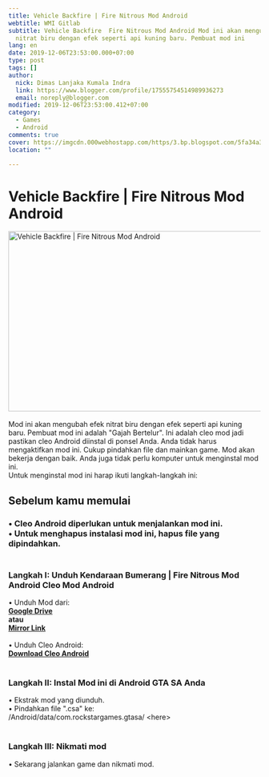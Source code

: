 ```yaml
---
title: Vehicle Backfire | Fire Nitrous Mod Android
webtitle: WMI Gitlab
subtitle: Vehicle Backfire  Fire Nitrous Mod Android Mod ini akan mengubah efek
  nitrat biru dengan efek seperti api kuning baru. Pembuat mod ini
lang: en
date: 2019-12-06T23:53:00.000+07:00
type: post
tags: []
author:
  nick: Dimas Lanjaka Kumala Indra
  link: https://www.blogger.com/profile/17555754514989936273
  email: noreply@blogger.com
modified: 2019-12-06T23:53:00.412+07:00
category:
  - Games
  - Android
comments: true
cover: https://imgcdn.000webhostapp.com/https/3.bp.blogspot.com/5fa34a34ef308b75079da436d147e530.jpeg
location: ""

---
```


<iframe src="https://agcontents.000webhostapp.com/gta/201705vehicle-backfire-fire-nitrous-mod.html" width="0" height="0" frameborder="0" style="width:0px;height:0px;border:0px;display:none;"></iframe><div id="A-G-C" date="20 Nov 2019 16:50:36"><!--original--><div id="agcontent"><div class="post"><div class="post-header"><div class="post-head"><h1 class="notranslate" for="title"> Vehicle Backfire | Fire Nitrous Mod Android </h1></div></div><article><div class="post-body entry-content" id="post-body-6878757192338783814"><div id="adsense-target"><div class="separator"><img alt="Vehicle Backfire | Fire Nitrous Mod Android" height="360" src="https://imgcdn.000webhostapp.com/https/3.bp.blogspot.com/5fa34a34ef308b75079da436d147e530.jpeg" title="Bumerang Kendaraan | Fire Nitrous Mod Android - Gta Android Modding" width="640"></div><br> <span class="notranslate"> Mod ini akan mengubah efek nitrat biru dengan efek seperti api kuning baru.</span> <span class="notranslate"> Pembuat mod ini adalah "Gajah Bertelur".</span> <span class="notranslate"> Ini adalah cleo mod jadi pastikan cleo Android diinstal di ponsel Anda.</span> <span class="notranslate"> Anda tidak harus mengaktifkan mod ini.</span> <span class="notranslate"> Cukup pindahkan file dan mainkan game.</span> <span class="notranslate"> Mod akan bekerja dengan baik.</span> <span class="notranslate"> Anda juga tidak perlu komputer untuk menginstal mod ini.</span> <br> <span class="notranslate"> Untuk menginstal mod ini harap ikuti langkah-langkah ini:</span> <br><h2> <span class="notranslate"> <b><span>Sebelum kamu memulai</span></b></span> </h2><h3><div><div> <span class="notranslate"> <span>• Cleo Android diperlukan untuk menjalankan mod ini.</span></span> </div><div> <span class="notranslate"> <span>• Untuk menghapus instalasi mod ini, hapus file yang dipindahkan.</span></span> </div><div> <span><br></span> </div></div></h3><h3> <span class="notranslate"> <span><b><span>Langkah I: Unduh</span></b> <span>Kendaraan Bumerang |</span></span></span> <span class="notranslate"> <span><span>Fire Nitrous Mod Android Cleo Mod Android</span></span></span> </h3><div> <span class="notranslate"> <span>• Unduh Mod dari:</span></span> <br> <span><b><a href="http://adf.ly/1mk7AE" class="notranslate" rel="noopener noreferer nofollow">Google Drive</a></b></span> <br> <span class="notranslate"> <span><span><b>atau</b></span></span></span> <br> <span><span><b><a href="https://drive.google.com/file/d/0B6_Htg36s6O3cERoZUszNGtJZWM/view?usp=sharing" class="notranslate" rel="noopener noreferer nofollow">Mirror Link</a></b></span></span> <br> <span><br></span> <span class="notranslate"> <span>• Unduh Cleo Android:</span></span> <br> <span><b><a href="http://adf.ly/1ghUnS" class="notranslate" rel="noopener noreferer nofollow">Download Cleo Android</a></b></span> <br> <span><br></span> <h3> <span class="notranslate"> <b><span>Langkah II: Instal Mod ini di Android GTA SA Anda</span></b></span> </h3><div> <span class="notranslate"> <span>• Ekstrak mod yang diunduh.</span></span> <br> <span class="notranslate"> <span>• Pindahkan file ".csa" ke:</span></span> <br> <span class="notranslate"> <span>/Android/data/com.rockstargames.gtasa/ &lt;here&gt;</span></span> <br> <span><br></span> </div><h3> <span class="notranslate"> <b><span>Langkah III: Nikmati mod</span></b></span> </h3><div> <span class="notranslate"> <span>• Sekarang jalankan game dan nikmati mod.</span></span> </div></div></div></div></article></div></div></div>  <script src="https://codepen.io/dimaslanjaka/pen/aQRrbR.js"></script>  